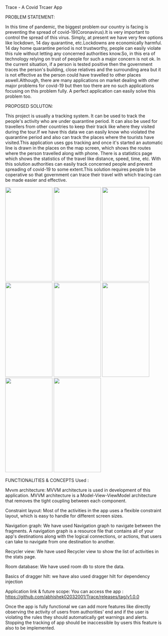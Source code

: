 Trace - A Covid Trcaer App

PROBLEM STATEMENT:

In this time of pandemic, the biggest problem our country is facing is preventing the spread of covid-19(Coronavirus).It is very important to control the spread of this virus. Simply, at present we have very few options like lockdown, 14 day quarantine, etc.Lockdowns are economically harmful. 14 day home quarantine period is not trustworthy, people can easily violate this rule without letting any concerned authorities know.So, in this era of technology relying on trust of people for such a major concern is not ok. In the current situation, if a person is tested positive then the government traces the person's building, close relatives and the surrounding area but it is not effective as the person could have travelled to other places aswell.Although, there are many applications on market dealing with other major problems for covid-19 but then too there are no such applications focusing on this problem fully. A perfect application can easily solve this problem too.

PROPOSED SOLUTON:

This project is usually a tracking system. It can be used to track the people's activity who are under quarantine period. It can also be used for travellers from other countries to keep their track like where they visited during the tour.If we have this data we can easily know who violated the quarantine period and also can track the places where the tourists have visited.This application uses gps tracking and once it's started an automatic line is drawn in the places on the map screen, which shows the routes where the person travelled along with phone. There is a statistics page which shows the statistics of the travel like distance, speed, time, etc. With this solution authorities can easily track concerned people and prevent spreading of covid-19 to some extent.This solution requires people to be coperative so that government can trace their travel with which tracing can be made easier and effective.

<img src="https://user-images.githubusercontent.com/74093122/148576058-3f7f6ed1-5c6a-493c-bde8-f9daf8dad56d.jpeg" width="150" height="300"> <img src="https://user-images.githubusercontent.com/74093122/148576132-e60ca68f-5a37-4ebd-a8b0-6bb65c286a21.jpeg" width="150" height="300"> <img src="https://user-images.githubusercontent.com/74093122/148576150-4480d3e9-41c6-4fc0-8257-4357c8234a37.jpeg" width="150" height="300"> <img src="https://user-images.githubusercontent.com/74093122/148576163-1ea351b8-7b6a-4816-9e11-b40928c179a0.jpeg" width="150" height="300">
<img src="https://user-images.githubusercontent.com/74093122/148576179-8bbe2a90-bb96-43e9-a0ef-41d4338f6324.jpeg" width="150" height="300"> <img src="https://user-images.githubusercontent.com/74093122/148576190-f4940e94-2a3e-493c-aab1-2d030c12f920.jpeg" width="150" height="300"> <img src="https://user-images.githubusercontent.com/74093122/148576202-8504d03c-f3f3-4704-8367-2c8fed99094b.jpeg" width="150" height="300"> <img src="https://user-images.githubusercontent.com/74093122/148576213-5a907891-00cb-4c71-901d-6398af9c9fed.jpeg" width="150" height="300">


FUNCTIONALITIES & CONCEPTS Used :

Mvvm architecture: MVVM architecture is used in development of this application. MVVM architecture is a Model-View-ViewModel architecture that removes the tight coupling between each component.

Constraint layout: Most of the activities in the app uses a flexible constraint layout, which is easy to handle for different screen sizes.

Navigation graph: We have used Navigation graph to navigate between the fragments. A navigation graph is a resource file that contains all of your app's destinations along with the logical connections, or actions, that users can take to navigate from one destination to another.

Recycler view: We have used Recycler view to show the list of activities in the stats page. 

Room database: We have used room db to store the data.

Basics of dragger hilt: we have also used dragger hilt for dependency injection

Application link & future scope:
You can access the app : https://github.com/abhishek02032001/Trace/releases/tag/v1.0.0

Once the app is fully functional we can add more features like directly observing the activity of users from authorities' end and if the user is violating the rules they should automatically get warnings and alerts. Stopping the tracking of app should be inaccessible by users this feature is also to be implemented.
